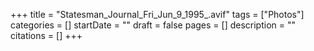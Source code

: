 +++
title = "Statesman_Journal_Fri_Jun_9_1995_.avif"
tags = ["Photos"]
categories = []
startDate = ""
draft = false
pages = []
description = ""
citations = []
+++
